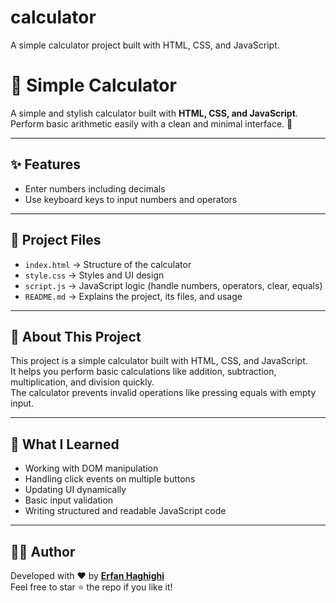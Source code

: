 # calculator
A simple calculator project built with HTML, CSS, and JavaScript.
# 🧮 Simple Calculator

A simple and stylish calculator built with **HTML, CSS, and JavaScript**.  
Perform basic arithmetic easily with a clean and minimal interface. 🚀

---

## ✨ Features
- Enter numbers including decimals  
- Use keyboard keys to input numbers and operators   

---

## 📂 Project Files
- `index.html` → Structure of the calculator  
- `style.css` → Styles and UI design  
- `script.js` → JavaScript logic (handle numbers, operators, clear, equals)  
- `README.md` → Explains the project, its files, and usage

---

## 📖 About This Project
This project is a simple calculator built with HTML, CSS, and JavaScript.  
It helps you perform basic calculations like addition, subtraction, multiplication, and division quickly.  
The calculator prevents invalid operations like pressing equals with empty input.  

---

## 🎯 What I Learned
- Working with DOM manipulation  
- Handling click events on multiple buttons  
- Updating UI dynamically  
- Basic input validation  
- Writing structured and readable JavaScript code  

---

## 👨‍💻 Author
Developed with ❤️ by [**Erfan Haghighi**](https://github.com/Erfanhg09)  
Feel free to star ⭐ the repo if you like it!

